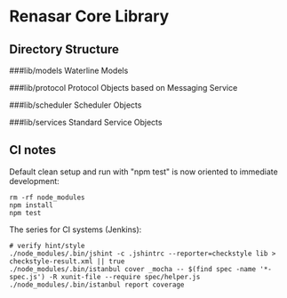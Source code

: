 # Renasar Core Library

## Directory Structure

###lib/models
Waterline Models

###lib/protocol
Protocol Objects based on Messaging Service

###lib/scheduler
Scheduler Objects

###lib/services
Standard Service Objects

## CI notes

Default clean setup and run with "npm test" is now oriented to immediate
development:


    rm -rf node_modules
    npm install
    npm test

The series for CI systems (Jenkins):

    # verify hint/style
    ./node_modules/.bin/jshint -c .jshintrc --reporter=checkstyle lib > checkstyle-result.xml || true
    ./node_modules/.bin/istanbul cover _mocha -- $(find spec -name '*-spec.js') -R xunit-file --require spec/helper.js
    ./node_modules/.bin/istanbul report coverage

